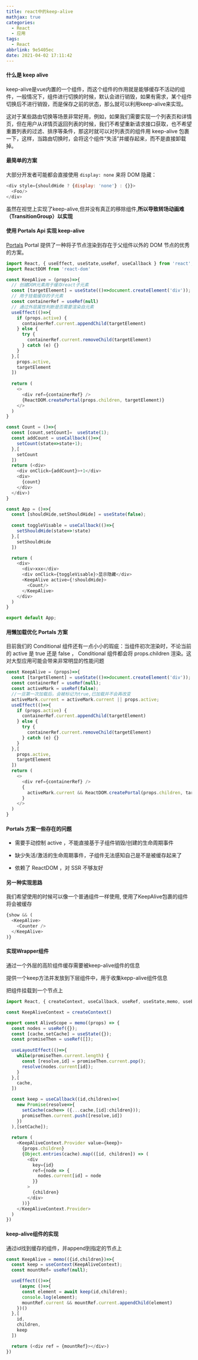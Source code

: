 ```yaml
---
title: react中的keep-alive
mathjax: true
categories:
  - React
  - 应用
tags:
  - React
abbrlink: 9e5405ec
date: 2021-04-02 17:11:42
---
```


#### 什么是 keep alive

keep-alive是vue内置的一个组件，而这个组件的作用就是能够缓存不活动的组件，一般情况下，组件进行切换的时候，默认会进行销毁，如果有需求，某个组件切换后不进行销毁，而是保存之前的状态，那么就可以利用keep-alive来实现。

这对于某些路由切换等场景非常好用，例如，如果我们需要实现一个列表页和详情页，但在用户从详情页返回列表的时候，我们不希望重新请求接口获取，也不希望重置列表的过滤、排序等条件，那这时就可以对列表页的组件用 keep-alive 包裹一下，这样，当路由切换时，会将这个组件“失活”并缓存起来，而不是直接卸载掉。

#### 最简单的方案

大部分开发者可能都会直接使用 `display: none` 来将 DOM 隐藏：

```javascript
<div style={shouldHide ? {display: 'none'} : {}}>
  <Foo/>
</div>
```

虽然在视觉上实现了keep-alive,但并没有真正的移除组件,**所以导致转场动画难（TransitionGroup）以实现**

#### 使用 Portals Api 实现 keep-alive

[Portals](https://zh-hans.reactjs.org/docs/portals.html) Portal 提供了一种将子节点渲染到存在于父组件以外的 DOM 节点的优秀的方案。

```javascript
import React, { useEffect, useState,useRef, useCallback } from 'react';
import ReactDOM from 'react-dom'

const KeepAlive = (props)=>{
  // 创建DOM元素用于缓存react子元素
  const [targetElement] = useState(()=>document.createElement('div'));
  // 用于挂载缓存的子元素
  const containerRef = useRef(null)
  // 通过外层属性判断是否需要渲染自元素
  useEffect(()=>{
    if (props.active) {
      containerRef.current.appendChild(targetElement)
    } else {
      try {
        containerRef.current.removeChild(targetElement)
      } catch (e) {}
    }
  },[
    props.active,
    targetElement
  ])
  
  return (
    <>
      <div ref={containerRef} />
      {ReactDOM.createPortal(props.children, targetElement)}
    </>
  )
}

const Count = ()=>{
  const [count,setCount]=  useState(1);
  const addCount = useCallback(()=>{
    setCount(state=>state+1);
  },[
    setCount
  ])
  return (<div>
    <div onClick={addCount}>+1</div>
    <div>
      {count}
    </div>
  </div>)
}

const App = ()=>{
  const [shouldHide,setShouldHide] = useState(false);
  
  const toggleVisable = useCallback(()=>{
    setShouldHide(state=>!state)
  },[
    setShouldHide
  ])

  return (
    <div>
      <div>xxx</div>
      <div onClick={toggleVisable}>显示隐藏</div>
      <KeepAlive active={!shouldHide}>
        <Count/>
      </KeepAlive>
    </div>
  )
}

export default App;
```

#### 用懒加载优化 Portals 方案

目前我们的 Conditional 组件还有一点小小的瑕疵：当组件初次渲染时，不论当前的 active 是 true 还是 false ， Conditional 组件都会将 props.children 渲染。这对大型应用可能会带来非常明显的性能问题

```javascript
const KeepAlive = (props)=>{
  const [targetElement] = useState(()=>document.createElement('div'));
  const containerRef = useRef(null);
  const activeMark = useRef(false);
  //一旦第一次加载后，会被标记为true,已加载并不会再改变
  activeMark.current = activeMark.current || props.active;
  useEffect(()=>{
    if (props.active) {
      containerRef.current.appendChild(targetElement)
    } else {
      try {
        containerRef.current.removeChild(targetElement)
      } catch (e) {}
    }
  },[
    props.active,
    targetElement
  ])
  return (
    <>
      <div ref={containerRef} />
      {
        activeMark.current && ReactDOM.createPortal(props.children, targetElement)
      }
    </>
  )
}
```

#### Portals 方案一些存在的问题

+ 需要手动控制 active ，不能直接基于子组件销毁/创建的生命周期事件

+ 缺少失活/激活的生命周期事件，子组件无法感知自己是不是被缓存起来了

+ 依赖了 ReactDOM ，对 SSR 不够友好


#### 另一种实现思路

我们希望使用的时候可以像一个普通组件一样使用, 使用了KeepAlive包裹的组件将会被缓存

```javascript
{show && (
  <KeepAlive>
    <Counter />
  </KeepAlive>
)}
```

#### 实现Wrapper组件

通过一个外层的高阶组件缓存需要被keep-alive组件的信息

提供一个keep方法并发放到下层组件中，用于收集kepp-alive组件信息

把组件挂载到一个节点上

```javascript
import React, { createContext, useCallback, useRef, useState,memo, useEffect, useContext, useLayoutEffect } from 'react'

const KeepAliveContext = createContext()

export const AliveScope = memo((props) => {
  const nodes = useRef({});
  const [cache,setCache] = useState({});
  const promiseThen = useRef([]);
  
  useLayoutEffect(()=>{
    while(promiseThen.current.length) {
      const [resolve,id] = promiseThen.current.pop();
      resolve(nodes.current[id]);
    }
  },[
    cache,
  ])

  const keep = useCallback((id,children)=>(
    new Promise(resolve=>{
      setCache(cache=> ({...cache,[id]:children}));
      promiseThen.current.push([resolve,id])
    })
  ),[setCache]);
  
  return (
    <KeepAliveContext.Provider value={keep}>
      {props.children}
      {Object.entries(cache).map(([id, children]) => (
        <div
          key={id}
          ref={node => {
            nodes.current[id] = node
          }}
        >
          {children}
        </div>
      ))}
    </KeepAliveContext.Provider>
  )
})
```

#### keep-alive组件的实现

通过id找到缓存的组件，并append到指定的节点上

```javascript
const KeepAlive = memo(({id,children})=>{
  const keep = useContext(KeepAliveContext);
  const mountRef= useRef(null);

  useEffect(()=>{
     (async ()=>{
      const element = await keep(id,children);
      console.log(element);
      mountRef.current && mountRef.current.appendChild(element)
    })()
  },[
    id,
    children,
    keep
  ])

  return (<div ref = {mountRef}></div>)
})
```

